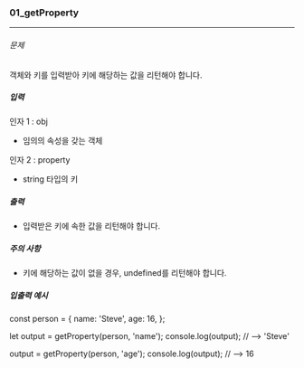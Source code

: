 ### 01_getProperty

***

###### 문제 

객체와 키를 입력받아 키에 해당하는 값을 리턴해야 합니다.

##### 입력

인자 1 : obj
- 임의의 속성을 갖는 객체

인자 2 : property
- string 타입의 키

##### 출력

- 입력받은 키에 속한 값을 리턴해야 합니다.

##### 주의 사항

- 키에 해당하는 값이 없을 경우, undefined를 리턴해야 합니다.

##### 입출력 예시

const person = {
  name: 'Steve',
  age: 16,
};

let output = getProperty(person, 'name');
console.log(output); // --> 'Steve'

output = getProperty(person, 'age');
console.log(output); // --> 16